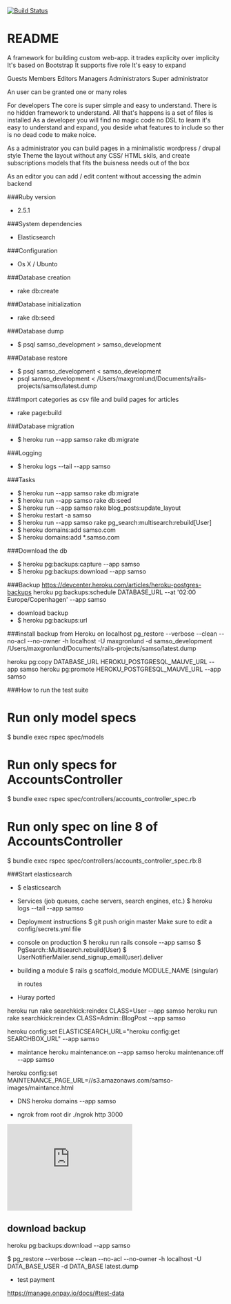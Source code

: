 [![Build Status](https://semaphoreci.com/api/v1/synthmax/samso/branches/master/badge.svg)](https://semaphoreci.com/synthmax/samso)

# README


A framework for building custom web-app.
it trades explicity over implicity
It's based on Bootstrap
It supports five role
It's easy to expand

Guests
Members
Editors
Managers
Administrators
Super administrator

An user can be granted one or many roles

For developers
The core is super simple and easy to understand.
There is no hidden framework to understand.
All that's happens is a set of files is installed
As a developer you will find no magic code no DSL to learn
it's easy to understand and expand, you deside what features
to include so ther is no dead code to make noice.

As a administrator you can build pages in a minimalistic wordpress / drupal style
Theme the layout without any CSS/ HTML skils, and create subscriptions models that
fits the buisness needs out of the box

As an editor you can add / edit content without accessing the admin backend




###Ruby version
  - 2.5.1

###System dependencies
  - Elasticsearch

###Configuration
  - Os X / Ubunto

###Database creation
  - rake db:create

###Database initialization
  - rake db:seed

###Database dump
  - $ psql samso_development > samso_development

###Database restore
  - $ psql samso_development < samso_development
  - psql samso_development < /Users/maxgronlund/Documents/rails-projects/samso/latest.dump

###Import categories as csv file and build pages for articles
  - rake page:build


###Database migration
  - $ heroku run --app samso rake db:migrate


###Logging
  - $ heroku logs --tail --app samso

###Tasks

  - $ heroku run --app samso rake db:migrate
  - $ heroku run --app samso rake db:seed
  - $ heroku run --app samso rake blog_posts:update_layout
  - $ heroku restart -a samso
  - $ heroku run --app samso rake pg_search:multisearch:rebuild[User]
  - $ heroku domains:add samso.com
  - $ heroku domains:add \*.samso.com


###Download the db
  - $ heroku pg:backups:capture --app samso
  - $ heroku pg:backups:download --app samso

###Backup
https://devcenter.heroku.com/articles/heroku-postgres-backups
heroku pg:backups:schedule DATABASE_URL --at '02:00 Europe/Copenhagen' --app samso

  - download backup
  - $ heroku pg:backups:url

###install backup from Heroku on localhost
  pg_restore --verbose --clean --no-acl --no-owner -h localhost -U maxgronlund -d samso_development /Users/maxgronlund/Documents/rails-projects/samso/latest.dump


  heroku pg:copy DATABASE_URL HEROKU_POSTGRESQL_MAUVE_URL --app samso
  heroku pg:promote HEROKU_POSTGRESQL_MAUVE_URL --app samso


###How to run the test suite
  # Run only model specs
  $ bundle exec rspec spec/models

  # Run only specs for AccountsController
  $ bundle exec rspec spec/controllers/accounts_controller_spec.rb

  # Run only spec on line 8 of AccountsController
  $ bundle exec rspec spec/controllers/accounts_controller_spec.rb:8

###Start elasticsearch
  - $ elasticsearch

* Services (job queues, cache servers, search engines, etc.)
  $ heroku logs --tail --app samso

* Deployment instructions
  $ git push origin master
  Make sure to edit a config/secrets.yml file

* console on production
  $ heroku run rails console --app samso
  $ PgSearch::Multisearch.rebuild(User)
  $ UserNotifierMailer.send_signup_email(user).deliver

* building a module
  $ rails g scaffold_module MODULE_NAME (singular)

  in routes
* Huray ported





heroku run rake searchkick:reindex CLASS=User --app samso
heroku run rake searchkick:reindex CLASS=Admin::BlogPost --app samso

heroku config:set ELASTICSEARCH_URL="heroku config:get SEARCHBOX_URL" --app samso




* maintance
heroku maintenance:on --app samso
heroku maintenance:off --app samso

heroku config:set MAINTENANCE_PAGE_URL=//s3.amazonaws.com/samso-images/maintance.html

* DNS
heroku domains --app samso

* ngrok from root dir
./ngrok http 3000


<iframe width="290" height="200" frameborder="0" scrolling="yes" src="http://samsoposten.dk.nt5.unoeuro-server.com/event/visidag.asp"></iframe>

## download backup
heroku pg:backups:download --app samso

$ pg_restore --verbose --clean --no-acl --no-owner -h localhost -U DATA_BASE_USER -d DATA_BASE latest.dump


* test payment

https://manage.onpay.io/docs/#test-data

